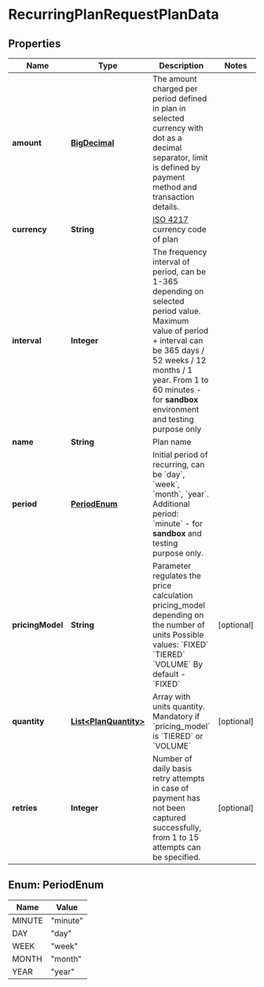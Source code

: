 
# RecurringPlanRequestPlanData

## Properties
Name | Type | Description | Notes
------------ | ------------- | ------------- | -------------
**amount** | [**BigDecimal**](BigDecimal.md) | The amount charged per period defined in plan in selected currency with dot as a decimal separator, limit is defined by payment method and transaction details. | 
**currency** | **String** | [ISO 4217](https://en.wikipedia.org/wiki/ISO_4217) currency code of plan | 
**interval** | **Integer** | The frequency interval of period, can be 1-365 depending on selected period value. Maximum value of period + interval can be 365 days / 52 weeks / 12 months / 1 year. From 1 to 60 minutes - for **sandbox** environment and testing purpose only | 
**name** | **String** | Plan name | 
**period** | [**PeriodEnum**](#PeriodEnum) | Initial period of recurring, can be &#x60;day&#x60;, &#x60;week&#x60;, &#x60;month&#x60;, &#x60;year&#x60;. Additional period: &#x60;minute&#x60; - for **sandbox** and testing purpose only. | 
**pricingModel** | **String** | Parameter regulates the price calculation pricing_model depending on the number of units Possible values: &#x60;FIXED&#x60; &#x60;TIERED&#x60; &#x60;VOLUME&#x60; By default - &#x60;FIXED&#x60; |  [optional]
**quantity** | [**List&lt;PlanQuantity&gt;**](PlanQuantity.md) | Array with units quantity. Mandatory if &#x60;pricing_model&#x60; is &#x60;TIERED&#x60; or &#x60;VOLUME&#x60; |  [optional]
**retries** | **Integer** | Number of daily basis retry attempts in case of payment has not been captured successfully, from 1 to 15 attempts can be specified. |  [optional]


<a name="PeriodEnum"></a>
## Enum: PeriodEnum
Name | Value
---- | -----
MINUTE | &quot;minute&quot;
DAY | &quot;day&quot;
WEEK | &quot;week&quot;
MONTH | &quot;month&quot;
YEAR | &quot;year&quot;



